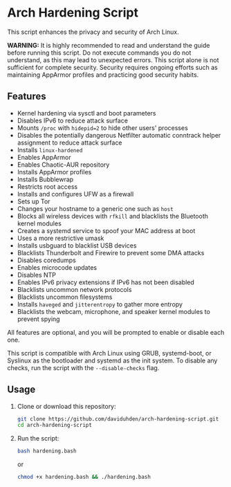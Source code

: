 # Arch Hardening Script

This script enhances the privacy and security of Arch Linux.

**WARNING:** It is highly recommended to read and understand the guide before running this script. Do not execute commands you do not understand, as this may lead to unexpected errors. This script alone is not sufficient for complete security. Security requires ongoing efforts such as maintaining AppArmor profiles and practicing good security habits.

## Features

* Kernel hardening via sysctl and boot parameters
* Disables IPv6 to reduce attack surface
* Mounts `/proc` with `hidepid=2` to hide other users' processes
* Disables the potentially dangerous Netfilter automatic conntrack helper assignment to reduce attack surface
* Installs `linux-hardened`
* Enables AppArmor
* Enables Chaotic-AUR repository
* Installs AppArmor profiles
* Installs Bubblewrap
* Restricts root access
* Installs and configures UFW as a firewall
* Sets up Tor
* Changes your hostname to a generic one such as `host`
* Blocks all wireless devices with `rfkill` and blacklists the Bluetooth kernel modules
* Creates a systemd service to spoof your MAC address at boot
* Uses a more restrictive umask
* Installs usbguard to blacklist USB devices
* Blacklists Thunderbolt and Firewire to prevent some DMA attacks
* Disables coredumps
* Enables microcode updates
* Disables NTP
* Enables IPv6 privacy extensions if IPv6 has not been disabled
* Blacklists uncommon network protocols
* Blacklists uncommon filesystems
* Installs `haveged` and `jitterentropy` to gather more entropy
* Blacklists the webcam, microphone, and speaker kernel modules to prevent spying

All features are optional, and you will be prompted to enable or disable each one.

This script is compatible with Arch Linux using GRUB, systemd-boot, or Syslinux as the bootloader and systemd as the init system. To disable any checks, run the script with the `--disable-checks` flag.

## Usage

1. Clone or download this repository:

    ```sh
    git clone https://github.com/daviduhden/arch-hardening-script.git
    cd arch-hardening-script
    ```

2. Run the script:

    ```sh
    bash hardening.bash
    ```

    or

    ```sh
    chmod +x hardening.bash && ./hardening.bash
    ```
